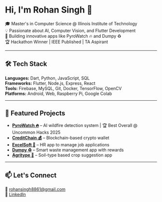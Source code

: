 # Hi, I'm Rohan Singh 👋

🎓 Master's in Computer Science @ Illinois Institute of Technology  
💡 Passionate about AI, Computer Vision, and Flutter Development  
🚀 Building innovative apps like PyroWatch 🔥 and Dumpy ♻️  
🏆 Hackathon Winner | IEEE Published | TA Aspirant

---

## 🛠️ Tech Stack

**Languages:** Dart, Python, JavaScript, SQL  
**Frameworks:** Flutter, Node.js, Express, React  
**Tools:** Firebase, MySQL, Git, Docker, TensorFlow, OpenCV  
**Platforms:** Android, Web, Raspberry Pi, Google Colab

---

## 🚀 Featured Projects

- **[PyroWatch 🔥](https://github.com/RohanSinghR/PyroWatch-From-first-spark-to-first-response)** – AI wildfire detection system | 🏆 Best Overall @ Uncommon Hacks 2025  
- **[CreditChain 💰](https://github.com/RohanSinghR/Credit_Chain)** – Blockchain-based crypto wallet  
- **[ExcelSoft 👥](https://github.com/RohanSinghR/hackerrupt22)** – HR app to manage job applications  
- **[Dumpy ♻️](https://github.com/RohanSinghR/Dumpy-A-waste-management-application)** – Smart waste management app with rewards  
- **[Agritype 🌾](https://github.com/RohanSinghR/agritype1)** – Soil-type based crop suggestion app

---

## 📫 Let's Connect

📧 rohansingh8861@gmail.com  
🔗 [LinkedIn](https://www.linkedin.com/in/rohan-singh136/) 



